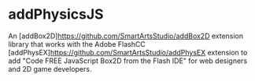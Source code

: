 # addPhysicsJS

An [addBox2D]https://github.com/SmartArtsStudio/addBox2D extension library that works with the Adobe FlashCC [addPhysEX]https://github.com/SmartArtsStudio/addPhysEX extension
to add "Code FREE JavaScript Box2D from the Flash IDE" for web designers and 2D game developers.
